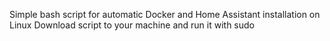 Simple bash script for automatic Docker and Home Assistant installation on Linux
Download script to your machine and run it with sudo
